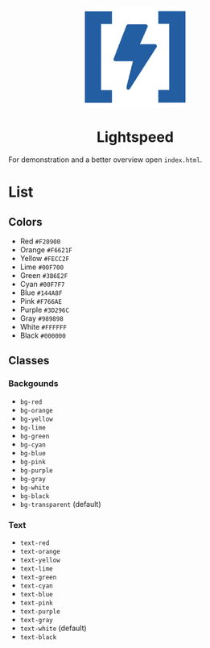 <div align="center">
<img src="logo.png" alt="Logo" width="200px"><br>
<h1>Lightspeed</h1>
</div>

For demonstration and a better overview open `index.html`.

# List

## Colors

- Red `#F20900`
- Orange `#F6621F`
- Yellow `#FECC2F`
- Lime `#00F700`
- Green `#3B6E2F`
- Cyan `#00F7F7`
- Blue `#144A8F`
- Pink `#F766AE`
- Purple `#3D296C`
- Gray `#989898`
- White `#FFFFFF`
- Black `#000000`

## Classes

### Backgounds

- `bg-red`
- `bg-orange`
- `bg-yellow`
- `bg-lime`
- `bg-green`
- `bg-cyan`
- `bg-blue`
- `bg-pink`
- `bg-purple`
- `bg-gray`
- `bg-white`
- `bg-black`
- `bg-transparent` (default)

### Text

- `text-red`
- `text-orange`
- `text-yellow`
- `text-lime`
- `text-green`
- `text-cyan`
- `text-blue`
- `text-pink`
- `text-purple`
- `text-gray`
- `text-white` (default)
- `text-black`
